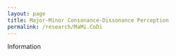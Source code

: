 ```yaml
---
layout: page
title: Major-Minor Consonance-Dissonance Perception
permalink: /research/MaMi.CoDi
---
```

Information
